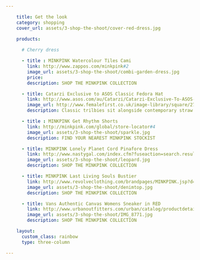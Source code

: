 ```yaml
---

    title: Get the look
    category: shopping
    cover_url: assets/3-shop-the-shoot/cover-red-dress.jpg
    
    products:

      # Cherry dress

      - title : MINKPINK Watercolour Tiles Cami
        link: http://www.zappos.com/minkpink#2
        image_url: assets/3-shop-the-shoot/combi-garden-dress.jpg
        price:
        description: SHOP THE MINKPINK COLLECTION

      - title: Catarzi Exclusive to ASOS Classic Fedora Hat
        link: http://www.asos.com/au/Catarzi/Catarzi-Exclusive-To-ASOS-Classic-Fedora-Hat/Prod/pgeproduct.aspx?iid=3293345&SearchQuery=fedora%20hat%20black&sh=0&pge=0&pgesize=36&sort=-1&clr=Nero
        image_url: http://www.femalefirst.co.uk/image-library/square/270/b/black-ribbon-trim-shaker-hat.jpg
        description: Classic trilbies sit alongside contemporary straw fedoras and an exclusive edit of felt hats.

      - title : MINKPINK Get Rhythm Shorts
        link: http://minkpink.com/global/store-locator#4
        image_url: assets/3-shop-the-shoot/sparkle.jpg
        description: FIND YOUR NEAREST MINKPINK STOCKIST

      - title: MINKPINK Lonely Planet Cord Pinafore Dress
        link: http://www.nastygal.com/index.cfm?fuseaction=search.results&searchString=MINKPINK#2
        image_url: assets/3-shop-the-shoot/leopard.jpg
        description: SHOP THE MINKPINK COLLECTION

      - title: MINKPINK Last Living Souls Bustier
        link: http://www.revolveclothing.com/brandpages/MINKPINK.jsp?d=Womens#2
        image_url: assets/3-shop-the-shoot/denimtop.jpg
        description: SHOP THE MINKPINK COLLECTION

      - title: Vans Authentic Canvas Womens Sneaker in RED
        link: http://www.urbanoutfitters.com/urban/catalog/productdetail.jsp?id=24028045&parentid=SEARCH+RESULTS
        image_url: assets/3-shop-the-shoot/IMG_8771.jpg
        description: SHOP THE MINKPINK COLLECTION

    layout:
      custom_class: rainbow
      type: three-column

---
```

